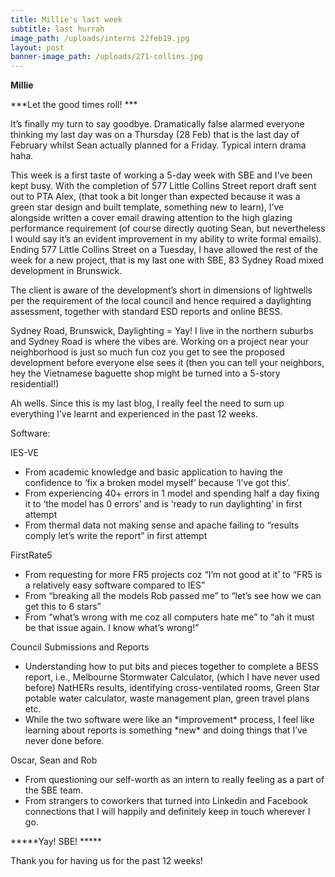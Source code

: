 ```yaml
---
title: Millie's last week
subtitle: last hurrah
image_path: /uploads/interns 22feb19.jpg
layout: post
banner-image_path: /uploads/271-collins.jpg
---
```


**Millie**

***Let the good times roll! ***

It’s finally my turn to say goodbye. Dramatically false alarmed everyone thinking my last day was on a Thursday (28 Feb) that is the last day of February whilst Sean actually planned for a Friday. Typical intern drama haha.

This week is a first taste of working a 5-day week with SBE and I’ve been kept busy. With the completion of 577 Little Collins Street report draft sent out to PTA Alex, (that took a bit longer than expected because it was a green star design and built template, something new to learn), I’ve alongside written a cover email drawing attention to the high glazing performance requirement (of course directly quoting Sean, but nevertheless I would say it’s an evident improvement in my ability to write formal emails). Ending 577 Little Collins Street on a Tuesday, I have allowed the rest of the week for a new project, that is my last one with SBE, 83 Sydney Road mixed development in Brunswick.

The client is aware of the development’s short in dimensions of lightwells per the requirement of the local council and hence required a daylighting assessment, together with standard ESD reports and online BESS.

Sydney Road, Brunswick, Daylighting = Yay! I live in the northern suburbs and Sydney Road is where the vibes are. Working on a project near your neighborhood is just so much fun coz you get to see the proposed development before everyone else sees it (then you can tell your neighbors, hey the Vietnamese baguette shop might be turned into a 5-story residential!)

Ah wells. Since this is my last blog, I really feel the need to sum up everything I’ve learnt and experienced in the past 12 weeks.

Software:

IES-VE

* From academic knowledge and basic application to having the confidence to ‘fix a broken model myself’ because ‘I’ve got this’.
* From experiencing 40+ errors in 1 model and spending half a day fixing it to ‘the model has 0 errors’ and is ‘ready to run daylighting’ in first attempt
* From thermal data not making sense and apache failing to “results comply let’s write the report” in first attempt

FirstRate5

* From requesting for more FR5 projects coz “I’m not good at it’ to “FR5 is a relatively easy software compared to IES”
* From “breaking all the models Rob passed me” to “let’s see how we can get this to 6 stars”
* From “what’s wrong with me coz all computers hate me” to “ah it must be that issue again. I know what’s wrong!”

Council Submissions and Reports

* Understanding how to put bits and pieces together to complete a BESS report, i.e., Melbourne Stormwater Calculator, (which I have never used before) NatHERs results, identifying cross-ventilated rooms, Green Star potable water calculator, waste management plan, green travel plans etc.
* While the two software were like an \*improvement\* process, I feel like learning about reports is something \*new\* and doing things that I’ve never done before.

Oscar, Sean and Rob

* From questioning our self-worth as an intern to really feeling as a part of the SBE team.
* From strangers to coworkers that turned into Linkedin and Facebook connections that I will happily and definitely keep in touch wherever I go.

\*\*\*\*\*Yay! SBE! \*\*\*\*\*

Thank you for having us for the past 12 weeks!